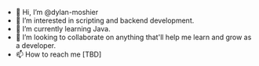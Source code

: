 - 👋 Hi, I’m @dylan-moshier
- 👀 I’m interested in scripting and backend development.
- 🌱 I’m currently learning Java.
- 💞️ I’m looking to collaborate on anything that'll help me learn and grow as a developer.
- 📫 How to reach me [TBD]

<!---
dylan-moshier/dylan-moshier is a ✨ special ✨ repository because its `README.md` (this file) appears on your GitHub profile.
You can click the Preview link to take a look at your changes.
--->
